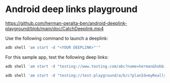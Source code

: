 # Android deep links playground

https://github.com/herman-peralta-ben/android-deeplink-playground/blob/main/doc/CatchDeeplink.mp4

Use the following command to launch a deeplink:
```bash
adb shell 'am start -d "<YOUR DEEPLINK>"'"
```
For this sample app, test the following deep links:
```bash
adb shell 'am start -d "testing://www.testing.com/abc?name=herman&hobbies=coding,drums,games&age=36"'
```
```bash
adb shell 'am start -d "testing://test-playground/a/b/c?planId=myReallyLongId;type=demo&userIds=ga,gb,gc,gd&placeId=123;type=Park"'
```
